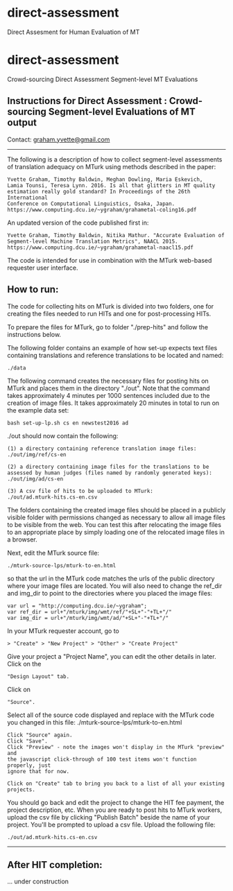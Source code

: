 # direct-assessment
Direct Assesment for Human Evaluation of MT
# direct-assessment
Crowd-sourcing Direct Assessment Segment-level MT Evaluations

Instructions for Direct Assessment : Crowd-sourcing Segment-level Evaluations of MT output
-----------------------------------------------------------------------------------

Contact: graham.yvette@gmail.com

-----------------------------------------------------------------------------------

The following is a description of how to collect segment-level assessments
of translation adequacy on MTurk using methods described in the paper:

    Yvette Graham, Timothy Baldwin, Meghan Dowling, Maria Eskevich,
    Lamia Tounsi, Teresa Lynn. 2016. Is all that glitters in MT quality
    estimation really gold standard? In Proceedings of the 26th International
    Conference on Computational Linguistics, Osaka, Japan.
    https://www.computing.dcu.ie/~ygraham/grahametal-coling16.pdf

An updated version of the code published first in:

    Yvette Graham, Timothy Baldwin, Nitika Mathur. "Accurate Evaluation of
    Segment-level Machine Translation Metrics", NAACL 2015.
    https://www.computing.dcu.ie/~ygraham/grahametal-naacl15.pdf

The code is intended for use in combination with the MTurk web-based
requester user interface.

How to run:
--------------------

The code for collecting hits on MTurk is divided into two folders, one for
creating the files needed to run HITs and one for post-processing HITs.

To prepare the files for MTurk, go to folder "./prep-hits" and follow
the instructions below.

The following folder contains an example of how set-up expects text files
containing translations and reference translations to be located and named:

    ./data

The following command creates the necessary files for posting hits on MTurk
and places them in the directory "./out". Note that the command takes
approximately 4 minutes per 1000 sentences included due to the creation of
image files. It takes approximately 20 minutes in total to run on the example
data set:

    bash set-up-lp.sh cs en newstest2016 ad

./out should now contain the following:

    (1) a directory containing reference translation image files:
    ./out/img/ref/cs-en

    (2) a directory containing image files for the translations to be
    assessed by human judges (files named by randomly generated keys):
    ./out/img/ad/cs-en

    (3) A csv file of hits to be uploaded to MTurk:
    ./out/ad.mturk-hits.cs-en.csv

The folders containing the created image files should be placed in a
publicly visible folder with permissions changed as necessary to allow
all image files to be visible from the web. You can test this after
relocating the image files to an appropriate place by simply loading one
of the relocated image files in a browser.

Next, edit the MTurk source file:

    ./mturk-source-lps/mturk-to-en.html

so that the url in the MTurk code matches the urls of the public directory
where your image files are located. You will also need to change the
ref_dir and img_dir to point to the directories where you placed the
image files:

    var url = "http://computing.dcu.ie/~ygraham";
    var ref_dir = url+"/mturk/img/wmt/ref/"+SL+"-"+TL+"/"
    var img_dir = url+"/mturk/img/wmt/ad/"+SL+"-"+TL+"/"

In your MTurk requester account, go to

    > "Create" > "New Project" > "Other" > "Create Project"

Give your project a "Project Name", you can edit the other details in later.
Click on the

    "Design Layout" tab.

Click on

    "Source".

Select all of the source code displayed and replace with the MTurk code
you changed in this file:
    ./mturk-source-lps/mturk-to-en.html

    Click "Source" again.
    Click "Save".
    Click "Preview" - note the images won't display in the MTurk "preview" and
    the javascript click-through of 100 test items won't function properly, just
    ignore that for now.

    Click on "Create" tab to bring you back to a list of all your existing
    projects.

You should go back and edit the project to change the HIT fee payment,
the project description, etc.
When you are ready to post hits to MTurk workers, upload the csv file
by clicking "Publish Batch" beside the name of your project.
You'll be prompted to upload a csv file. Upload the following file:

    ./out/ad.mturk-hits.cs-en.csv

------------------------------------------------------------------------------
After HIT completion:
------------------------------------------------------------------------------

... under construction 

